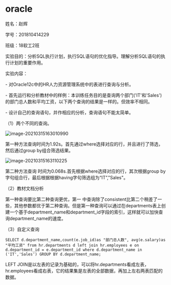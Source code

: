 # oracle
姓名：赵辉

学号：201810414229	

班级：18软工2班

实验目的：分析SQL执行计划，执行SQL语句的优化指导。理解分析SQL语句的执行计划的重要作用。

实验内容：

\- 对Oracle12c中的HR人力资源管理系统中的表进行查询与分析。

\- 首先运行和分析教材中的样例：本训练任务目的是查询两个部门('IT'和'Sales')的部门总人数和平均工资，以下两个查询的结果是一样的。但效率不相同。

\- 设计自己的查询语句，并作相应的分析，查询语句不能太简单。

（1）两个不同的查询。

![image-20210315163010990](C:\Users\16508\AppData\Roaming\Typora\typora-user-images\image-20210315163010990.png)

第一种方法查询时间为1.92s。首先通过where选择对应的行，并且进行了筛选，然后通过group by组合筛选结果。

![image-20210315163110225](C:\Users\16508\AppData\Roaming\Typora\typora-user-images\image-20210315163110225.png)

第二种方法查询 时间为0.068s.首先根据where选择对应的行，其次根据group by字句组合行，最后根据根据having字句筛选组为“IT”,"Sales"。

（2）教材文档分析

第一种查询要比第二种查询更优，第一 中查询除了consistent比第二个稍差了一些，其他参数都优于第二种查询。但是第一种查询可以通过在departments表上创建一个基于department_name和department_id字段的索引，这样就可以加快查询department_name的速度。

（3）自定义查询

`SELECT d.department_name,count(e.job_id)as "部门总人数",
avg(e.salary)as "平均工资"
from hr.departments d
 left join hr.employees e on
d.department_id = e.department_id
where d.department_name in ('IT','Sales')
GROUP BY d.department_name;`

LEFT JOIN是以左表的记录为基础的，可以将hr.departments看成左表，hr.employees看成右表，它的结果集是左表的全部数据，再加上左右两表匹配的数据。